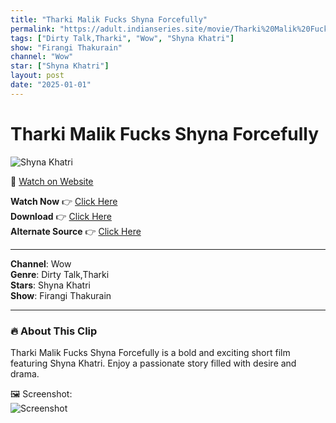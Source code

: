 ```yaml
---
title: "Tharki Malik Fucks Shyna Forcefully"
permalink: "https://adult.indianseries.site/movie/Tharki%20Malik%20Fucks%20Shyna%20Forcefully"
tags: ["Dirty Talk,Tharki", "Wow", "Shyna Khatri"]
show: "Firangi Thakurain"
channel: "Wow"
star: ["Shyna Khatri"]
layout: post
date: "2025-01-01"
---
```


# Tharki Malik Fucks Shyna Forcefully

![Shyna Khatri](https://shorts.desisins.com/wp-content/uploads/2024/05/Firangi-Thakurian-Wow-Shyna-Khatri-DesiSins.com_.jpg)

🔗 [Watch on Website](https://adult.indianseries.site/movie/Tharki%20Malik%20Fucks%20Shyna%20Forcefully)

**Watch Now** 👉 [Click Here](https://adult.indianseries.site/movie/Tharki%20Malik%20Fucks%20Shyna%20Forcefully)  
**Download** 👉 [Click Here](https://adult.indianseries.site/movie/Tharki%20Malik%20Fucks%20Shyna%20Forcefully)  
**Alternate Source** 👉 [Click Here](https://adult.indianseries.site/movie/Tharki%20Malik%20Fucks%20Shyna%20Forcefully)

---

**Channel**: Wow  
**Genre**: Dirty Talk,Tharki  
**Stars**: Shyna Khatri  
**Show**: Firangi Thakurain

---

### 🔥 About This Clip

Tharki Malik Fucks Shyna Forcefully is a bold and exciting short film featuring Shyna Khatri. Enjoy a passionate story filled with desire and drama.
 
🖼️ Screenshot:  
![Screenshot](https://shorts.desisins.com/wp-content/uploads/2024/05/Firangi-Thakurian-Wow-Shyna-Khatri-DesiSins.com_.jpg)
